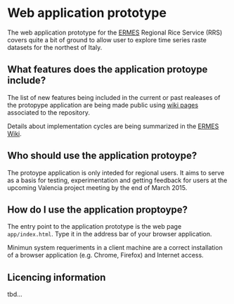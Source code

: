 # Web application prototype
The web application prototype for the [ERMES](http://www.ermes-fp7space.eu/) Regional Rice Service (RRS) covers quite a bit of ground to allow user to explore time series raste datasets for the northest of Italy.


## What features does the application protoype include? 
The list of new features being included in the current or past realeases of the protopype application are being made public using [wiki pages](https://github.com/ermes-fp7space/regional-prototype/wiki) associated to the repository.

Details about implementation cycles are being summarized in the [ERMES Wiki](http://www.ermes-fp7space.eu/ermeswiki).

## Who should use the application protoype?
The protoype application is only inteded for regional users. It aims to serve as a basis for testing, experimentation and getting feedback for users at the upcoming Valencia project meeting by the end of March 2015. 

## How do I use the application proptoype?
The entry point to the application prototype is the web page `app/index.html`. Type it in the address bar of your browser application. 

Minimun system requeriments in a client machine are a correct installation of a browser application (e.g. Chrome, Firefox)  and Internet access.

## Licencing information 
tbd...

